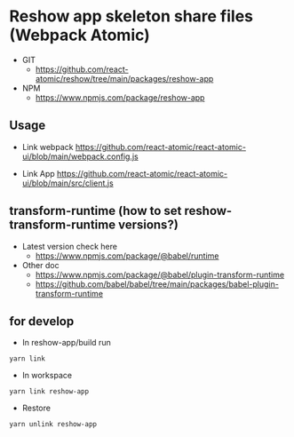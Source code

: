 Reshow app skeleton share files (Webpack Atomic)
===
* GIT
   * https://github.com/react-atomic/reshow/tree/main/packages/reshow-app
* NPM
   * https://www.npmjs.com/package/reshow-app

## Usage

* Link webpack
https://github.com/react-atomic/react-atomic-ui/blob/main/webpack.config.js

* Link App
https://github.com/react-atomic/react-atomic-ui/blob/main/src/client.js


## transform-runtime (how to set reshow-transform-runtime versions?)
* Latest version check here
   * https://www.npmjs.com/package/@babel/runtime
* Other doc
   * https://www.npmjs.com/package/@babel/plugin-transform-runtime
   * https://github.com/babel/babel/tree/main/packages/babel-plugin-transform-runtime


## for develop
* In reshow-app/build run 
```
yarn link
```

* In workspace
```
yarn link reshow-app
```

* Restore
```
yarn unlink reshow-app
```
